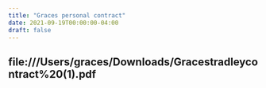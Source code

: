 ```yaml
---
title: "Graces personal contract"
date: 2021-09-19T00:00:00-04:00
draft: false
---
```


file:///Users/graces/Downloads/Gracestradleycontract%20(1).pdf
---
